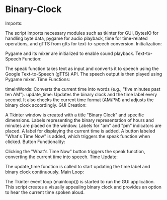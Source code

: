 # Binary-Clock
Imports:

The script imports necessary modules such as tkinter for GUI, BytesIO for handling byte data, pygame for audio playback, time for time-related operations, and gTTS from gtts for text-to-speech conversion.
Initialization:

Pygame and its mixer are initialized to enable sound playback.
Text-to-Speech Function:

The speak function takes text as input and converts it to speech using the Google Text-to-Speech (gTTS) API. The speech output is then played using Pygame mixer.
Time Functions:

timeInWords: Converts the current time into words (e.g., "five minutes past ten AM").
update_time: Updates the binary clock and the time label every second. It also checks the current time format (AM/PM) and adjusts the binary clock accordingly.
GUI Creation:

A Tkinter window is created with a title "Binary Clock" and specific dimensions.
Labels representing the binary representation of hours and minutes are placed on the window.
Labels for "am" and "pm" indicators are placed.
A label for displaying the current time is added.
A button labeled "What's Time Now" is added, which triggers the speak function when clicked.
Button Functionality:

Clicking the "What's Time Now" button triggers the speak function, converting the current time into speech.
Time Update:

The update_time function is called to start updating the time label and binary clock continuously.
Main Loop:

The Tkinter event loop (mainloop()) is started to run the GUI application.
This script creates a visually appealing binary clock and provides an option to hear the current time spoken aloud.
